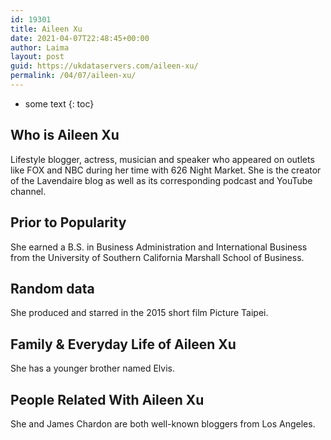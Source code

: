 ```yaml
---
id: 19301
title: Aileen Xu
date: 2021-04-07T22:48:45+00:00
author: Laima
layout: post
guid: https://ukdataservers.com/aileen-xu/
permalink: /04/07/aileen-xu/
---
```


* some text
{: toc}


## Who is Aileen Xu
                  
                  
                  
Lifestyle blogger, actress, musician and speaker who appeared on outlets like FOX and NBC during her time with 626 Night Market. She is the creator of the Lavendaire blog as well as its corresponding podcast and YouTube channel.
                  
              
            
              
            
                
                
                
## Prior to Popularity
                  
                  
                  
She earned a B.S. in Business Administration and International Business from the University of Southern California Marshall School of Business.
                  
              
            
              
            
                
                
                
## Random data
                  
                  
                  
She produced and starred in the 2015 short film Picture Taipei.
                  
              
            
              
            
                
                
                
## Family & Everyday Life of Aileen Xu
                  
                  
                  
She has a younger brother named Elvis.
                  
              
            
              
            
                
                
                
## People Related With Aileen Xu
                  
                  
                  
She and James Chardon are both well-known bloggers from Los Angeles.
                  
              
            
              
            
                
              
            
              
              
            
            
              
            
          
          
          